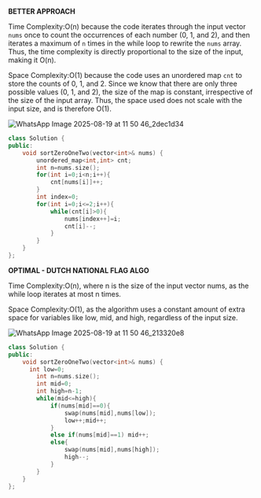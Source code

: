 **BETTER APPROACH**

Time Complexity:O(n) because the code iterates through the input vector `nums` once to count the occurrences of each number (0, 1, and 2), and then iterates a maximum of `n` times in the while loop to rewrite the `nums` array. Thus, the time complexity is directly proportional to the size of the input, making it O(n).

Space Complexity:O(1) because the code uses an unordered map `cnt` to store the counts of 0, 1, and 2. Since we know that there are only three possible values (0, 1, and 2), the size of the map is constant, irrespective of the size of the input array. Thus, the space used does not scale with the input size, and is therefore O(1).

![WhatsApp Image 2025-08-19 at 11 50 46_2dec1d34](https://github.com/user-attachments/assets/5dfe0737-13f1-4f2b-bed6-f0210c5d46ea)

```cpp
class Solution {
public:
    void sortZeroOneTwo(vector<int>& nums) {
        unordered_map<int,int> cnt;
        int n=nums.size();
        for(int i=0;i<n;i++){
            cnt[nums[i]]++;
        }
        int index=0;
        for(int i=0;i<=2;i++){
            while(cnt[i]>0){
                nums[index++]=i;
                cnt[i]--;
            }
        }
    }
};
```
**OPTIMAL - DUTCH NATIONAL FLAG ALGO**

Time Complexity:O(n), where n is the size of the input vector nums, as the while loop iterates at most n times.

Space Complexity:O(1), as the algorithm uses a constant amount of extra space for variables like low, mid, and high, regardless of the input size.

![WhatsApp Image 2025-08-19 at 11 50 46_213320e8](https://github.com/user-attachments/assets/b52ef533-8113-4a37-9103-8df4cb47e2b9)

```cpp
class Solution {
public:
    void sortZeroOneTwo(vector<int>& nums) {
      int low=0;
        int n=nums.size();
        int mid=0;
        int high=n-1;
        while(mid<=high){
            if(nums[mid]==0){
                swap(nums[mid],nums[low]);
                low++;mid++;
            }
            else if(nums[mid]==1) mid++;
            else{
                swap(nums[mid],nums[high]);
                high--;
            }
        }
    }
};

